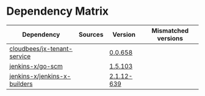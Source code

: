 # Dependency Matrix

Dependency | Sources | Version | Mismatched versions
---------- | ------- | ------- | -------------------
[cloudbees/jx-tenant-service](https://github.com/cloudbees/jx-tenant-service) |  | [0.0.658](https://github.com/cloudbees/jx-tenant-service/releases/tag/v0.0.658) | 
[jenkins-x/go-scm](https://github.com/jenkins-x/go-scm) |  | [1.5.103]() | 
[jenkins-x/jenkins-x-builders](https://github.com/jenkins-x/jenkins-x-builders) |  | [2.1.12-639]() | 
